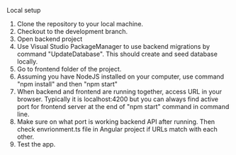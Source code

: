 Local setup

1. Clone the repository to your local machine.
2. Checkout to the development branch.
3. Open backend project
4. Use Visual Studio PackageManager to use backend migrations by command "UpdateDatabase". This should create and seed database locally.
5. Go to frontend folder of the project.
6. Assuming you have NodeJS installed on your computer, use command "npm install" and then "npm start"
7. When backend and frontend are running together, access URL in your browser. Typically it is localhost:4200 but you can always find active port for frontend server at the end of "npm start" command in command line.
8. Make sure on what port is working backend API after running. Then check envrionment.ts file in Angular project if URLs match with each other.
9. Test the app.
